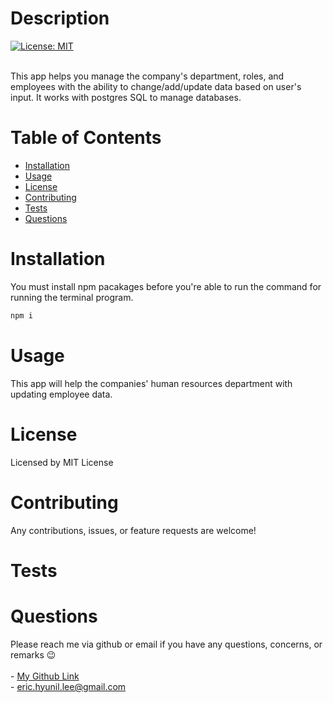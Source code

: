 
        
# Description

[![License: MIT](https://img.shields.io/badge/License-MIT-yellow.svg)](https://opensource.org/licenses/MIT)<br><br>

This app helps you manage the company's department, roles, and employees with the ability to change/add/update data based on user's input. It works with postgres SQL to manage databases.

# Table of Contents

* [Installation](#installation)
* [Usage](#usage)
* [License](#license)
* [Contributing](#contributing)
* [Tests](#tests)
* [Questions](#questions)

# Installation

You must install npm pacakages before you're able to run the command for running the terminal program.

```javascript
npm i
```

# Usage

This app will help the companies' human resources department with updating employee data.

# License

Licensed by MIT License

# Contributing

Any contributions, issues, or feature requests are welcome!

# Tests



# Questions

Please reach me via github or email if you have any questions, concerns, or remarks 😉<br><br>
    - [My Github Link](https://github.com/ericeya) <br>
    - eric.hyunil.lee@gmail.com
        
        